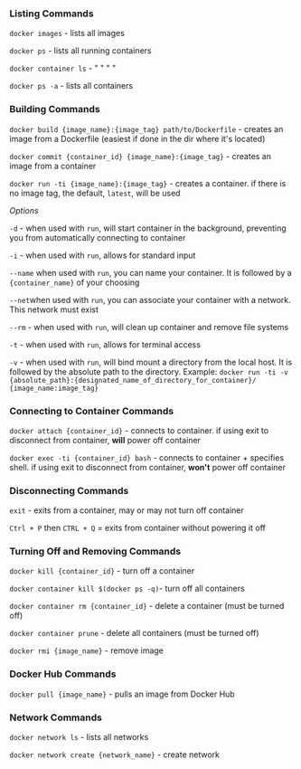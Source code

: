 ### Listing Commands
`docker images` - lists all images

`docker ps` - lists all running containers

`docker container ls` - " " " "

`docker ps -a` - lists all containers

### Building Commands
`docker build {image_name}:{image_tag} path/to/Dockerfile` - creates an image from a Dockerfile (easiest if done in the dir where it's located)

`docker commit {container_id} {image_name}:{image_tag}` - creates an image from a container

`docker run -ti {image_name}:{image_tag}` - creates a container. if there is no image tag, the default, `latest`, will be used

*Options*

`-d` - when used with `run`, will start container in the background, preventing you from automatically connecting to container

`-i` - when used with `run`, allows for standard input

`--name` when used with `run`, you can name your container. It is followed by a `{container_name}` of your choosing

`--net`when used with `run`, you can associate your container with a network. This network must exist

`--rm` - when used with `run`, will clean up container and remove file systems

`-t` - when used with `run`, allows for terminal access

`-v` - when used with `run`, will bind mount a directory from the local host. It is followed by the absolute path to the directory. Example: `docker run -ti -v {absolute_path}:{designated_name_of_directory_for_container}/ {image_name:image_tag}`

### Connecting to Container Commands
`docker attach {container_id}` - connects to container. if using exit to disconnect from container, **will** power off container

`docker exec -ti {container_id} bash` - connects to container + specifies shell. if using exit to disconnect from container, **won't** power off container

### Disconnecting Commands
`exit` - exits from a container, may or may not turn off container

`Ctrl + P` then `CTRL + Q` = exits from container without powering it off

### Turning Off and Removing Commands
`docker kill {container_id}` - turn off a container

`docker container kill $(docker ps -q)`- turn off all containers

`docker container rm {container_id}` - delete a container (must be turned off)

`docker container prune` - delete all containers (must be turned off)

`docker rmi {image_name}` - remove image

### Docker Hub Commands
`docker pull {image_name}` - pulls an image from Docker Hub

### Network Commands
`docker network ls` - lists all networks

`docker network create {network_name}` - create network
